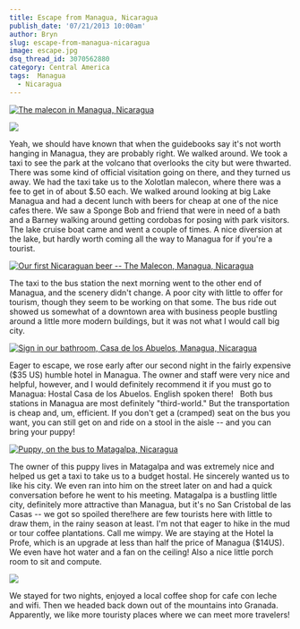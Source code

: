 ```yaml
---
title: Escape from Managua, Nicaragua
publish_date: '07/21/2013 10:00am'
author: Bryn
slug: escape-from-managua-nicaragua
image: escape.jpg
dsq_thread_id: 3070562880
category: Central America
tags:  Managua
  - Nicaragua
---
```


[![The malecon in Managua, Nicaragua](http://farm6.static.flickr.com/5333/9240886396_92b01f58c2_b.jpg)](http://www.flickr.com/photos/48315294@N00/9240886396)

![](http://farm6.static.flickr.com/5333/9240886396_92b01f58c2_b.jpg)

Yeah, we should have known that when the guidebooks say it's not worth hanging in Managua, they are probably right. We walked around. We took a taxi to see the park at the volcano that overlooks the city but were thwarted. There was some kind of official visitation going on there, and they turned us away. We had the taxi take us to the Xolotlan malecon, where there was a fee to get in of about $.50 each. We walked around looking at big Lake Managua and had a decent lunch with beers for cheap at one of the nice cafes there. We saw a Sponge Bob and friend that were in need of a bath and a Barney walking around getting cordobas for posing with park visitors. The lake cruise boat came and went a couple of times. A nice diversion at the lake, but hardly worth coming all the way to Managua for if you're a tourist.

[![Our first Nicaraguan beer -- The Malecon, Managua, Nicaragua](http://farm8.static.flickr.com/7436/9240829598_b623bb2d36_b.jpg)](http://www.flickr.com/photos/48315294@N00/9240829598)
  
The taxi to the bus station the next morning went to the other end of Managua, and the scenery didn't change. A poor city with little to offer for tourism, though they seem to be working on that some. The bus ride out showed us somewhat of a downtown area with business people bustling around a little more modern buildings, but it was not what I would call big city.

[![Sign in our bathroom, Casa de los Abuelos, Managua, Nicaragua](http://farm8.static.flickr.com/7409/9238132185_61d6790e23_b.jpg)](http://www.flickr.com/photos/48315294@N00/9238132185)

Eager to escape, we rose early after our second night in the fairly expensive ($35 US) humble hotel in Managua. The owner and staff were very nice and helpful, however, and I would definitely recommend it if you must go to Managua: Hostal Casa de los Abuelos. English spoken there!   Both bus stations in Managua are most definitely "third-world." But the transportation is cheap and, um, efficient. If you don't get a (cramped) seat on the bus you want, you can still get on and ride on a stool in the aisle -- and you can bring your puppy!

[![Puppy, on the bus to Matagalpa, Nicaragua](http://farm8.staticflickr.com/7451/9342700271_61afa736c5_c.jpg)](http://www.flickr.com/photos/48315294@N00/9342700271/)

The owner of this puppy lives in Matagalpa and was extremely nice and helped us get a taxi to take us to a budget hostal. He sincerely wanted us to like his city. We even ran into him on the street later on and had a quick conversation before he went to his meeting. Matagalpa is a bustling little city, definitely more attractive than Managua, but it's no San Cristobal de las Casas -- we got so spoiled there!here are few tourists here with little to draw them, in the rainy season at least. I'm not that eager to hike in the mud or tour coffee plantations. Call me wimpy. We are staying at the Hotel la Profe, which is an upgrade at less than half the price of Managua ($14US). We even have hot water and a fan on the ceiling! Also a nice little porch room to sit and compute.

[![](http://farm4.staticflickr.com/3734/9342817313_fb83a17943_c.jpg)](http://www.flickr.com/photos/48315294@N00/9342817313/)

We stayed for two nights, enjoyed a local coffee shop for cafe con leche and wifi. Then we headed back down out of the mountains into Granada. Apparently, we like more touristy places where we can meet more travelers!